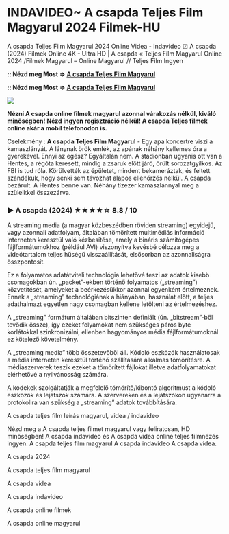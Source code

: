 # INDAVIDEO~ A csapda Teljes Film Magyarul 2024 Filmek-HU

A csapda Teljes Film Magyarul 2024 Online Videa - Indavideo ☑ A csapda (2024) Filmek Online 4K - Ultra HD | A csapda « Teljes Film Magyarul Online 2024 /Filmek Magyarul – Online Magyarul // Teljes Film Ingyen

**:: Nézd meg Most => [A csapda Teljes Film Magyarul](https://popcorn-tv.online/hu/movie/1032823/a-csapda)**

**:: Nézd meg Most => [A csapda Teljes Film Magyarul](https://popcorn-tv.online/hu/movie/1032823/a-csapda)**

<img src="https://storage.cinemaware.eu/katalogy/images/f/a/fa8b8bc4-3e84-11ef-9bbd-9e966f951e90.jpg">

**Nézni A csapda online filmek magyarul azonnal várakozás nélkül, kiváló minőségben! Nézd ingyen regisztráció nélkül! A csapda Teljes filmek online akár a mobil telefonodon is.**

Cselekmény : **A csapda Teljes Film Magyarul** - Egy apa koncertre viszi a kamaszlányát. A lánynak örök emlék, az apának néhány kellemes óra a gyerekével. Ennyi az egész? Egyáltalán nem. A stadionban ugyanis ott van a Hentes, a régóta keresett, mindig a zsaruk előtt járó, őrült sorozatgyilkos. Az FBI is tud róla. Körülvették az épületet, mindent bekameráztak, és feltett szándékuk, hogy senki sem távozhat alapos ellenőrzés nélkül. A csapda bezárult. A Hentes benne van. Néhány tízezer kamaszlánnyal meg a szüleikkel összezárva.

### ▶️ A csapda (2024) ★★★★☆ 8.8 / 10

A streaming media (a magyar közbeszédben röviden streaming) egyidejű, vagy azonnali adatfolyam, általában tömörített multimédiás információ interneten keresztül való kézbesítése, amely a bináris számítógépes fájlformátumokhoz (például AVI) viszonyítva kevésbé célozza meg a videótartalom teljes hűségű visszaállítását, elsősorban az azonnaliságra összpontosít.

Ez a folyamatos adatátviteli technológia lehetővé teszi az adatok kisebb csomagokban ún. „packet”-ekben történő folyamatos („streaming”) közvetítését, amelyeket a beérkezésükkor azonnal egyenként értelmeznek. Ennek a „streaming” technológiának a hiányában, használat előtt, a teljes adathalmazt egyetlen nagy csomagban kellene letölteni az értelmezéshez.

A „streaming” formátum általában bitszinten definiált (ún. „bitstream”-ből tevődik össze), így ezeket folyamokat nem szükséges páros byte korlátokkal szinkronizálni, ellenben hagyományos média fájlformátumoknál ez kötelező követelmény.

A „streaming media” több összetevőből áll. Kódoló eszközök használatosak a média interneten keresztül történő szállítására alkalmas tömörítésre. A médiaszerverek teszik ezeket a tömörített fájlokat illetve adatfolyamatokat elérhetővé a nyilvánosság számára.

A kodekek szolgáltatják a megfelelő tömörítő/kibontó algoritmust a kódoló eszközök és lejátszók számára. A szervereken és a lejátszókon ugyanarra a protokollra van szükség a „streaming” adatok továbbítására.

A csapda teljes film leírás magyarul, videa / indavideo

Nézd meg a A csapda teljes filmet magyarul vagy feliratosan, HD minőségben! A csapda indavideo és A csapda videa online teljes filmnézés ingyen. A csapda teljes film magyarul A csapda indavideo A csapda videa.

A csapda 2024

A csapda teljes film magyarul

A csapda videa

A csapda indavideo

A csapda online filmek

A csapda online magyarul
